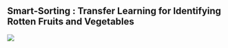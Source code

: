 ## Smart-Sorting : Transfer Learning for Identifying Rotten Fruits and Vegetables
<img src="media/dp.png">
